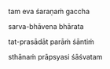 tam eva śaraṇaṁ gaccha

sarva-bhāvena bhārata

tat-prasādāt parāṁ śāntiṁ

sthānaṁ prāpsyasi śāśvatam
